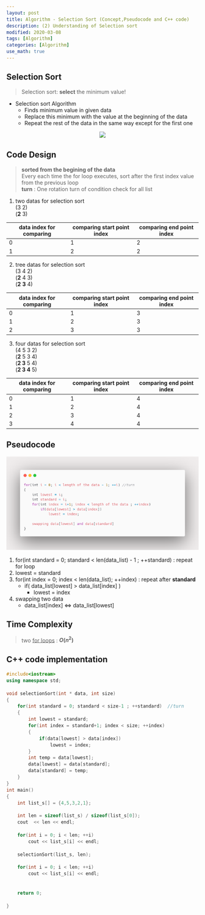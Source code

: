 ```yaml
---
layout: post
title: Algorithm - Selection Sort (Concept,Pseudocode and C++ code)
description: (2) Understanding of Selection sort
modified: 2020-03-08
tags: [Algorithm]
categories: [Algorithm]
use_math: true
---
```


## Selection Sort  

> Selection sort: __select__ the minimum value!  


* Selection sort Algorithm  
	* Finds minimum value in given data  
	* Replace this minimum with the value at the beginning of the data  
	* Repeat the rest of the data in the same way except for the first one  

<center>
	<a href="https://en.wikipedia.org/wiki/Selection_sort">
		<img src="https://upload.wikimedia.org/wikipedia/commons/9/94/Selection-Sort-Animation.gif"/>
	</a>
</center>

## Code Design   
> **sorted from the begining of the data**  
> Every each time the for loop executes, sort after the first index value from the previous loop  
> __turn__ : One rotation turn of condition check for all list   

1. two datas for selection sort   
(3 2)  
(**2** 3)  

| data index for comparing  | comparing start point index  | comparing end point index  |
| --- | ----------- | --- |
| 0   | 1           | 2   |
| 1   | 2           | 2   |

2. tree datas for selection sort  
(3 4 2)  
(**2** 4 3)  
(**2** **3** 4)  

| data index for comparing  | comparing start point index  | comparing end point index  |
| --- | ----------- | --- |
| 0   | 1           | 3   |
| 1   | 2           | 3   |
| 2   | 3           | 3   |

3. four datas for selection sort  
(4 5 3 2)  
(**2** 5 3 4)  
(**2 3** 5 4)  
(**2 3 4** 5)  

| data index for comparing  | comparing start point index  | comparing end point index  |
| --- | ----------- | --- |
| 0   | 1           | 4   |
| 1   | 2           | 4   |
| 2   | 3           | 4   |
| 3   | 4           | 4   |


## Pseudocode  
[![carbon_code_highlighter](/images/carbonselectionsort.png)](https://carbon.now.sh/)

1. for(int standard = 0; standard < len(data_list) - 1 ; ++standard) : repeat for loop  
2. lowest = standard  
3. for(int index = 0; index < len(data_list); ++index) : repeat after __standard__   
	* if( data_list[lowest] > data_list[index] )
		* lowest = index
4. swapping two data  
	* data_list[index] <=> data_list[lowest]   


## Time Complexity
> two <u>for loops</u> : **$O(n^2)$**  

## C++ code implementation  
```cpp
#include<iostream>
using namespace std;

void selectionSort(int * data, int size)
{
	for(int standard = 0; standard < size-1 ; ++standard)  //turn 
	{
		int lowest = standard;
		for(int index = standard+1; index < size; ++index)
		{
			if(data[lowest] > data[index])
				lowest = index;
		}
		int temp = data[lowest];
		data[lowest] = data[standard];
		data[standard] = temp;
	}
}
int main()
{
	int list_s[] = {4,5,3,2,1};
	
	int len = sizeof(list_s) / sizeof(list_s[0]);
	cout  << len << endl;
	
	for(int i = 0; i < len; ++i)
		cout << list_s[i] << endl;
		
	selectionSort(list_s, len);
	
	for(int i = 0; i < len; ++i)
		cout << list_s[i] << endl;
		
		
	return 0;
	
}
```